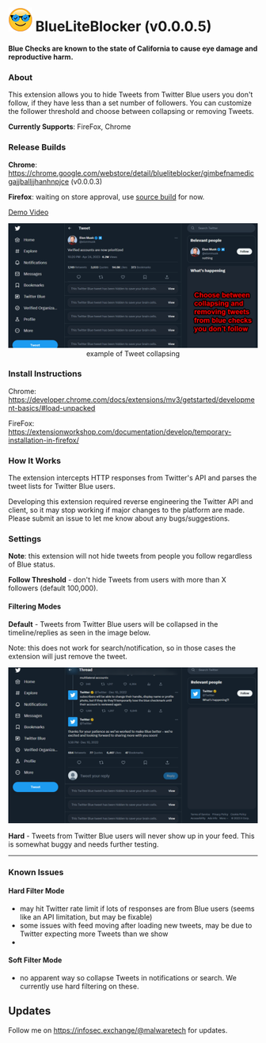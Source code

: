 # ![Logo](BlueLiteBlocker/icons/logo-48.png) BlueLiteBlocker (v0.0.0.5)

**Blue Checks are known to the state of California to cause eye damage and reproductive harm.**

### About
This extension allows you to hide Tweets from Twitter Blue users you don't follow, if they have less than a set number of followers.
You can customize the follower threshold and choose between collapsing or removing Tweets. 

**Currently Supports**: FireFox, Chrome
### Release Builds
**Chrome**: https://chrome.google.com/webstore/detail/blueliteblocker/gimbefnamedicgajjballjjhanhnpjce (v0.0.0.3)

**Firefox**: waiting on store approval, use [source build](#Install-Instructions) for now.

[Demo Video](https://www.youtube.com/watch?v=nyQomTilJXo)
<p style="text-align: center;">
  <img alt="" style="max-width: 100%;" src="/example_screenshot.png?1">
example of Tweet collapsing
</p>


### Install Instructions
Chrome: https://developer.chrome.com/docs/extensions/mv3/getstarted/development-basics/#load-unpacked

FireFox: https://extensionworkshop.com/documentation/develop/temporary-installation-in-firefox/

### How It Works
The extension intercepts HTTP responses from Twitter's API and parses the tweet lists for Twitter Blue users. 

Developing this extension required reverse engineering the Twitter API and client, 
so it may stop working if major changes to the platform are made. Please submit an issue to let me know about any bugs/suggestions.

### Settings
**Note**: this extension will not hide tweets from people you follow regardless of Blue status.

**Follow Threshold** - don't hide Tweets from users with more than X followers (default 100,000).

#### Filtering Modes

**Default** - Tweets from Twitter Blue users will be collapsed in the timeline/replies as seen in the image below. 

Note: this does not work for search/notification, so in those cases the extension will just remove the tweet.

![Soft Filter Example](screenshot_softblock.png)

**Hard** - Tweets from Twitter Blue users will never show up in your feed. This is somewhat buggy and needs further
testing.

-- -
### Known Issues
#### Hard Filter Mode
- may hit Twitter rate limit if lots of responses are from Blue users (seems like an API limitation, but may be fixable)
- some issues with feed moving after loading new tweets, may be due to Twitter expecting more Tweets than we show
- 

#### Soft Filter Mode
- no apparent way so collapse Tweets in notifications or search. We currently use hard filtering on these.


## Updates

Follow me on https://infosec.exchange/@malwaretech for updates.
 
